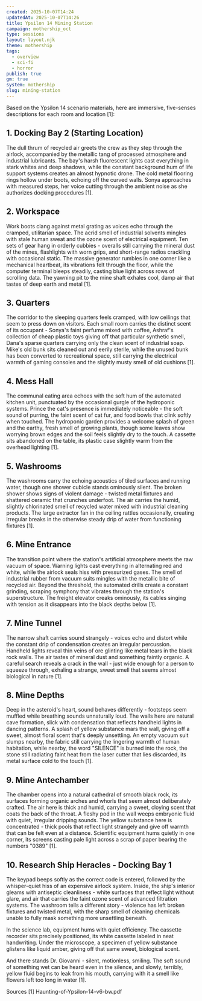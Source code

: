 ```yaml
---
created: 2025-10-07T14:24
updatedAt: 2025-10-07T14:26
title: Ypsilon 14 Mining Station
campaign: mothership_oct
type: sessions
layout: layout.njk
theme: mothership
tags:
  - overview
  - sci-fi
  - horror
publish: true
gm: true
system: mothership
slug: mining-station
---
```

Based on the Ypsilon 14 scenario materials, here are immersive, five-senses descriptions for each room and location [1]:

## **1. Docking Bay 2 (Starting Location)**

The dull thrum of recycled air greets the crew as they step through the airlock, accompanied by the metallic tang of processed atmosphere and industrial lubricants. The bay's harsh fluorescent lights cast everything in stark whites and deep shadows, while the constant background hum of life support systems creates an almost hypnotic drone. The cold metal flooring rings hollow under boots, echoing off the curved walls. Sonya approaches with measured steps, her voice cutting through the ambient noise as she authorizes docking procedures [1].

## **2. Workspace** 

Work boots clang against metal grating as voices echo through the cramped, utilitarian space. The acrid smell of industrial solvents mingles with stale human sweat and the ozone scent of electrical equipment. Ten sets of gear hang in orderly cubbies - overalls still carrying the mineral dust of the mines, flashlights with worn grips, and short-range radios crackling with occasional static. The massive generator rumbles in one corner like a mechanical heartbeat, its vibrations felt through the floor, while the computer terminal bleeps steadily, casting blue light across rows of scrolling data. The yawning pit to the mine shaft exhales cool, damp air that tastes of deep earth and metal [1].

## **3. Quarters**

The corridor to the sleeping quarters feels cramped, with low ceilings that seem to press down on visitors. Each small room carries the distinct scent of its occupant - Sonya's faint perfume mixed with coffee, Ashraf's collection of cheap plastic toys giving off that particular synthetic smell, Dana's sparse quarters carrying only the clean scent of industrial soap. Mike's old bunk sits cleaned out and eerily sterile, while the unused bunk has been converted to recreational space, still carrying the electrical warmth of gaming consoles and the slightly musty smell of old cushions [1].

## **4. Mess Hall**

The communal eating area echoes with the soft hum of the automated kitchen unit, punctuated by the occasional gurgle of the hydroponic systems. Prince the cat's presence is immediately noticeable - the soft sound of purring, the faint scent of cat fur, and food bowls that clink softly when touched. The hydroponic garden provides a welcome splash of green and the earthy, fresh smell of growing plants, though some leaves show worrying brown edges and the soil feels slightly dry to the touch. A cassette sits abandoned on the table, its plastic case slightly warm from the overhead lighting [1].

## **5. Washrooms**

The washrooms carry the echoing acoustics of tiled surfaces and running water, though one shower cubicle stands ominously silent. The broken shower shows signs of violent damage - twisted metal fixtures and shattered ceramic that crunches underfoot. The air carries the humid, slightly chlorinated smell of recycled water mixed with industrial cleaning products. The large extractor fan in the ceiling rattles occasionally, creating irregular breaks in the otherwise steady drip of water from functioning fixtures [1].

## **6. Mine Entrance**

The transition point where the station's artificial atmosphere meets the raw vacuum of space. Warning lights cast everything in alternating red and white, while the airlock seals hiss with pressurized gases. The smell of industrial rubber from vacuum suits mingles with the metallic bite of recycled air. Beyond the threshold, the automated drills create a constant grinding, scraping symphony that vibrates through the station's superstructure. The freight elevator creaks ominously, its cables singing with tension as it disappears into the black depths below [1].

## **7. Mine Tunnel**

The narrow shaft carries sound strangely - voices echo and distort while the constant drip of condensation creates an irregular percussion. Handheld lights reveal thin veins of ore glinting like metal tears in the black rock walls. The air tastes of mineral dust and something faintly organic. A careful search reveals a crack in the wall - just wide enough for a person to squeeze through, exhaling a strange, sweet smell that seems almost biological in nature [1].

## **8. Mine Depths**

Deep in the asteroid's heart, sound behaves differently - footsteps seem muffled while breathing sounds unnaturally loud. The walls here are natural cave formation, slick with condensation that reflects handheld lights in dancing patterns. A splash of yellow substance mars the wall, giving off a sweet, almost floral scent that's deeply unsettling. An empty vacuum suit slumps nearby, the fabric still carrying the lingering warmth of human habitation, while nearby, the word "SILENCE" is burned into the rock, the stone still radiating faint heat from the laser cutter that lies discarded, its metal surface cold to the touch [1].

## **9. Mine Antechamber**

The chamber opens into a natural cathedral of smooth black rock, its surfaces forming organic arches and whorls that seem almost deliberately crafted. The air here is thick and humid, carrying a sweet, cloying scent that coats the back of the throat. A fleshy pod in the wall weeps embryonic fluid with quiet, irregular dripping sounds. The yellow substance here is concentrated - thick pools that reflect light strangely and give off warmth that can be felt even at a distance. Scientific equipment hums quietly in one corner, its screens casting pale light across a scrap of paper bearing the numbers "0389" [1].

## **10. Research Ship Heracles - Docking Bay 1**

The keypad beeps softly as the correct code is entered, followed by the whisper-quiet hiss of an expensive airlock system. Inside, the ship's interior gleams with antiseptic cleanliness - white surfaces that reflect light without glare, and air that carries the faint ozone scent of advanced filtration systems. The washroom tells a different story - violence has left broken fixtures and twisted metal, with the sharp smell of cleaning chemicals unable to fully mask something more unsettling beneath.

In the science lab, equipment hums with quiet efficiency. The cassette recorder sits precisely positioned, its white cassette labeled in neat handwriting. Under the microscope, a specimen of yellow substance glistens like liquid amber, giving off that same sweet, biological scent.

And there stands Dr. Giovanni - silent, motionless, smiling. The soft sound of something wet can be heard even in the silence, and slowly, terribly, yellow fluid begins to leak from his mouth, carrying with it a smell like flowers left too long in water [1].

Sources
[1] Haunting-of-Ypsilon-14-v6-bw.pdf